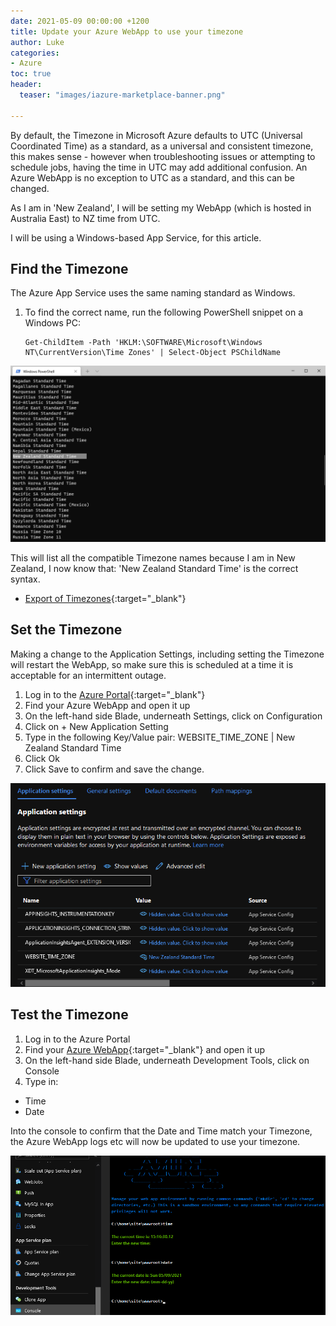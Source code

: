 ```yaml
---
date: 2021-05-09 00:00:00 +1200
title: Update your Azure WebApp to use your timezone
author: Luke
categories:
- Azure
toc: true
header:
  teaser: "images/iazure-marketplace-banner.png"

---
```

By default, the Timezone in Microsoft Azure defaults to UTC (Universal Coordinated Time) as a standard, as a universal and consistent timezone, this makes sense - however when troubleshooting issues or attempting to schedule jobs, having the time in UTC may add additional confusion. An Azure WebApp is no exception to UTC as a standard, and this can be changed.

As I am in 'New Zealand', I will be setting my WebApp (which is hosted in Australia East) to NZ time from UTC.

I will be using a Windows-based App Service, for this article.

## Find the Timezone

The Azure App Service uses the same naming standard as Windows.

1. To find the correct name, run the following PowerShell snippet on a Windows PC:

       Get-ChildItem -Path 'HKLM:\SOFTWARE\Microsoft\Windows NT\CurrentVersion\Time Zones' | Select-Object PSChildName

![](/uploads/windowsterminal_timezone.png)

This will list all the compatible Timezone names because I am in New Zealand, I now know that: 'New Zealand Standard Time' is the correct syntax.

* [Export of Timezones](https://luke.geek.nz/uploads/files/Timezones.csv "Export of Timezones"){:target="_blank"}

## Set the Timezone

Making a change to the Application Settings, including setting the Timezone will restart the WebApp, so make sure this is scheduled at a time it is acceptable for an intermittent outage.

1. Log in to the [Azure Portal](https://portal.azure.com/#blade/HubsExtension/BrowseResource/resourceType/Microsoft.Web%2Fsites "Azure Portal - App Services"){:target="_blank"}
2. Find your Azure WebApp and open it up
3. On the left-hand side Blade, underneath Settings, click on Configuration
4. Click on + New Application Setting
5. Type in the following Key/Value pair:
WEBSITE_TIME_ZONE | New Zealand Standard Time
6. Click Ok
7. Click Save to confirm and save the change.

![Azure WebApp - Timezone](/uploads/azurewebapp_appsettingstimezone.png "Azure WebApp - Timezone")

## Test the Timezone

1. Log in to the Azure Portal
2. Find your [Azure WebApp](https://portal.azure.com/#blade/HubsExtension/BrowseResource/resourceType/Microsoft.Web%2Fsites "Azure Portal - App Services"){:target="_blank"} and open it up
3. On the left-hand side Blade, underneath Development Tools, click on Console
4. Type in:

* Time
* Date

Into the console to confirm that the Date and Time match your Timezone, the Azure WebApp logs etc will now be updated to use your timezone.

![Azure App Service - Console](/uploads/azurewebapp_console_date.png "Azure App Service - Console")